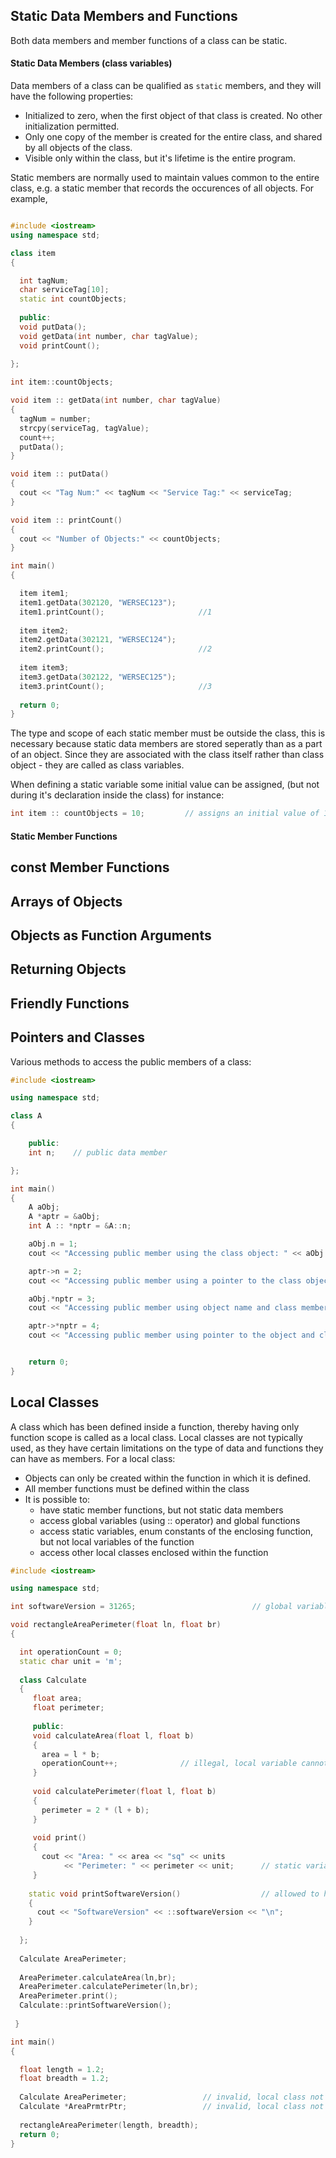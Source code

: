 
## Static Data Members and Functions

Both data members and member functions of a class can be static. 

#### Static Data Members (class variables)
Data members of a class can be qualified as ```static``` members, and they will have the following properties:

* Initialized to zero, when the first object of that class is created. No other initialization permitted.
* Only one copy of the member is created for the entire class, and shared by all objects of the class.
* Visible only within the class, but it's lifetime is the entire program.

Static members are normally used to maintain values common to the entire class, e.g. a static member that records the occurences of all objects. For example,

```C++

#include <iostream>
using namespace std;

class item
{

  int tagNum;
  char serviceTag[10];
  static int countObjects;
  
  public:
  void putData();
  void getData(int number, char tagValue);
  void printCount();
  
};

int item::countObjects;        

void item :: getData(int number, char tagValue)
{
  tagNum = number;
  strcpy(serviceTag, tagValue);
  count++;
  putData();
}

void item :: putData()
{
  cout << "Tag Num:" << tagNum << "Service Tag:" << serviceTag;
}

void item :: printCount()
{
  cout << "Number of Objects:" << countObjects;
}

int main()
{

  item item1;
  item1.getData(302120, "WERSEC123");
  item1.printCount();                     //1 
  
  item item2;
  item2.getData(302121, "WERSEC124");
  item2.printCount();                     //2
  
  item item3;
  item3.getData(302122, "WERSEC125");
  item3.printCount();                     //3
  
  return 0;
}

```

The type and scope of each static member must be outside the class, this is necessary because static data members are stored seperatly than as a part of an object. 
Since they are associated with the class itself rather than class object - they are called as class variables. 

When defining a static variable some initial value can be assigned, (but not during it's declaration inside the class) for instance:

```C++
int item :: countObjects = 10;         // assigns an initial value of 10 to countObjects
```

#### Static Member Functions




## const Member Functions
## Arrays of Objects
## Objects as Function Arguments
## Returning Objects
## Friendly Functions

## Pointers and Classes

Various methods to access the public members of a class:

```C++
#include <iostream>

using namespace std;

class A
{

    public:
    int n;    // public data member

};

int main()
{
    A aObj;
    A *aptr = &aObj;
    int A :: *nptr = &A::n;

    aObj.n = 1;
    cout << "Accessing public member using the class object: " << aObj.n << "\n";

    aptr->n = 2;
    cout << "Accessing public member using a pointer to the class object: " << aptr->n << "\n";

    aObj.*nptr = 3;
    cout << "Accessing public member using object name and class member pointer: " << aObj.*nptr << "\n";

    aptr->*nptr = 4;
    cout << "Accessing public member using pointer to the object and class member pointer: " << aptr->*nptr << "\n";


    return 0;
}

```



## Local Classes

A class which has been defined inside a function, thereby having only function scope is called as a local class. Local classes are not typically used, as they have certain limitations on the type of data and functions they can have as members. For a local class:

* Objects can only be created within the function in which it is defined.
* All member functions must be defined within the class
* It is possible to:
    * have static member functions, but not static data members
    * access global variables (using :: operator) and global functions
    * access static variables, enum constants of the enclosing function, but not local variables of the function
    * access other local classes enclosed within the function

```C++
#include <iostream>

using namespace std;

int softwareVersion = 31265;                          // global variable

void rectangleAreaPerimeter(float ln, float br)
{

  int operationCount = 0;
  static char unit = 'm';
  
  class Calculate
  {
     float area;
     float perimeter;
     
     public:
     void calculateArea(float l, float b)
     {
       area = l * b;
       operationCount++;              // illegal, local variable cannot be accessed by member functions of a local class
     }
     
     void calculatePerimeter(float l, float b)
     {
       perimeter = 2 * (l + b);
     }
     
     void print()
     {
       cout << "Area: " << area << "sq" << units 
            << "Perimeter: " << perimeter << unit;      // static variables of the enclosing function can be accessed
     }
    
    static void printSoftwareVersion()                  // allowed to have static member functions
    {
      cout << "SoftwareVersion" << ::softwareVersion << "\n";            // global variables can be accessed
    }
    
  };
 
  Calculate AreaPerimeter;
 
  AreaPerimeter.calculateArea(ln,br);
  AreaPerimeter.calculatePerimeter(ln,br);
  AreaPerimeter.print();
  Calculate::printSoftwareVersion();
 
 }

int main()
{

  float length = 1.2;
  float breadth = 1.2;
  
  Calculate AreaPerimeter;                 // invalid, local class not visible in this scope
  Calculate *AreaPrmtrPtr;                 // invalid, local class not visible in this scope
  
  rectangleAreaPerimeter(length, breadth);
  return 0;
}

```
